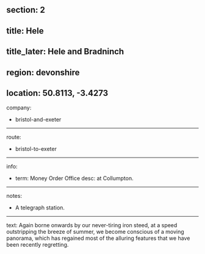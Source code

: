 section: 2
----
title: Hele
----
title_later: Hele and Bradninch
----
region: devonshire
----
location: 50.8113, -3.4273
----
company:
- bristol-and-exeter
----
route:
- bristol-to-exeter
----
info:
- term: Money Order Office
  desc: at Collumpton.
----
notes:
- A telegraph station.
----
text: Again borne onwards by our never-tiring iron steed, at a speed outstripping the breeze of summer, we become conscious of a moving panorama, which has regained most of the alluring features that we have been recently regretting.
